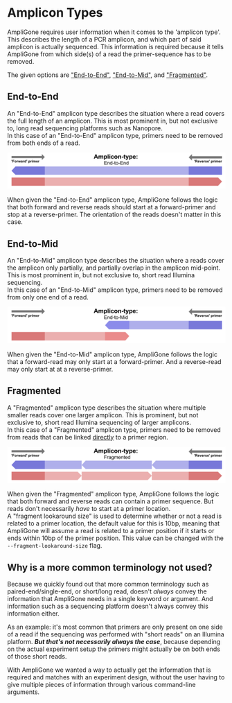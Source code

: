 # Amplicon Types

AmpliGone requires user information when it comes to the 'amplicon type'. This describes the length of a PCR amplicon, and which part of said amplicon is actually sequenced. This information is required because it tells AmpliGone from which side(s) of a read the primer-sequence has to be removed.

The given options are ["End-to-End"](#end-to-end), ["End-to-Mid"](#end-to-mid), and ["Fragmented"](#fragmented).

## End-to-End

An "End-to-End" amplicon type describes the situation where a read covers the full length of an amplicon. This is most prominent in, but not exclusive to, long read sequencing platforms such as Nanopore.  
In this case of an "End-to-End" amplicon type, primers need to be removed from both ends of a read.

![](img/amplicon-type_end-to-end.png)

When given the "End-to-End" amplicon type, AmpliGone follows the logic that both forward and reverse reads should start at a forward-primer and stop at a reverse-primer. The orientation of the reads doesn't matter in this case.

## End-to-Mid

An "End-to-Mid" amplicon type describes the situation where a reads cover the amplicon only partially, and partially overlap in the amplicon mid-point. This is most prominent in, but not exclusive to, short read Illumina sequencing.  
In this case of an "End-to-Mid" amplicon type, primers need to be removed from only one end of a read.

![](img/amplicon-type_end-to-mid.png)

When given the "End-to-Mid" amplicon type, AmpliGone follows the logic that a forward-read may only start at a forward-primer. And a reverse-read may only start at at a reverse-primer.

## Fragmented

A "Fragmented" amplicon type describes the situation where multiple smaller reads cover one larger amplicon. This is prominent, but not exclusive to, short read Illumina sequencing of larger amplicons.  
In this case of a "Fragmented" amplicon type, primers need to be removed from reads that can be linked <u>directly</u> to a primer region.  

![](img/amplicon-type_fragmented.png)

When given the "Fragmented" amplicon type, AmpliGone follows the logic that both forward and reverse reads can contain a primer sequence. But reads don't necessarily *have* to start at a primer location.  
A "fragment lookaround size" is used to determine whether or not a read is related to a primer location, the default value for this is 10bp, meaning that AmpliGone will assume a read is related to a primer position if it starts or ends within 10bp of the primer position.  This value can be changed with the `--fragment-lookaround-size` flag.

## Why is a more common terminology not used?

Because we quickly found out that more common terminology such as paired-end/single-end, or short/long read, doesn't *always* convey the information that AmpliGone needs in a single keyword or argument. And information such as a sequencing platform doesn't always convey this information either.

As an example: it's most common that primers are only present on one side of a read if the sequencing was performed with "short reads" on an Illumina platform. ***But that's not necessarily always the case***, because depending on the actual experiment setup the primers might actually be on both ends of those short reads.

With AmpliGone we wanted a way to actually get the information that is required and matches with an experiment design, without the user having to give multiple pieces of information through various command-line arguments.